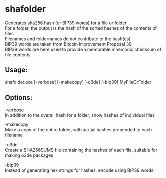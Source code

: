 # shafolder
Generates sha256 hash (or BIP39 words) for a file or folder  
For a folder, the output is the hash of the sorted hashes of the contents of files  
Filenames and foldernames do not contribute to the hash(es)  
BIP39 words are taken from Bitcoin Improvement Proposal 39  
BIP39 words are here used to provide a memorable mnemonic checksum of file contents  

## Usage:

shafolder.exe [-verbose] [-makecopy] [-o3de] [-bip39] MyFileOrFolder

## Options:

-verbose  
  In addition to the overall hash for a folder, show hashes of individual files  
  
-makecopy  
  Make a copy of the entire folder, with partial hashes prepended to each filename  
  
-o3de  
  Create a SHA256SUMS file containing the hashes of each file, suitable for making o3de packages  

-bip39  
  Instead of generating hex strings for hashes, encode using BIP39 words  
